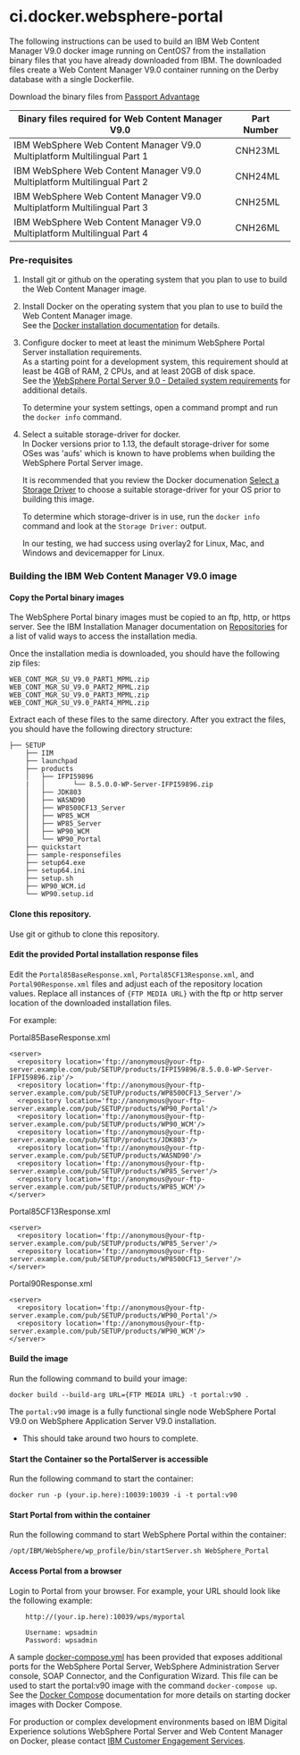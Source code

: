 # ci.docker.websphere-portal
The following instructions can be used to build an IBM Web Content Manager V9.0 docker image running on CentOS7 from the installation binary files that you have already downloaded from IBM.
The downloaded files create a Web Content Manager V9.0 container running on the Derby database with a single Dockerfile.

Download the binary files from [Passport Advantage](http://www-01.ibm.com/software/passportadvantage/pao_customer.html)

| Binary files required for Web Content Manager V9.0                        | Part Number |         
| ------------------------------------------------------------------------- | ----------- | 
| IBM WebSphere Web Content Manager V9.0 Multiplatform Multilingual Part 1  | CNH23ML     |
| IBM WebSphere Web Content Manager V9.0 Multiplatform Multilingual Part 2  | CNH24ML     | 
| IBM WebSphere Web Content Manager V9.0 Multiplatform Multilingual Part 3  | CNH25ML     |  
| IBM WebSphere Web Content Manager V9.0 Multiplatform Multilingual Part 4  | CNH26ML     | 


### Pre-requisites
1) Install git or github on the operating system that you plan to use to build the Web Content Manager image.

2) Install Docker on the operating system that you plan to use to build the Web Content Manager image.  
See the [Docker installation documentation](https://docs.docker.com/engine/installation/) for details. 

3) Configure docker to meet at least the minimum WebSphere Portal Server installation requirements.  
As a starting point for a development system, this requirement should at least be 4GB of RAM, 2 CPUs, and at least 20GB of disk space.  
 See the [WebSphere Portal Server 9.0 - Detailed system requirements](https://www.ibm.com/software/reports/compatibility/clarity-reports/report/html/softwareReqsForProduct?deliverableId=E9A07E60537411E6865BC3F213DB63F7&osPlatform=Linux) for additional details.  
 
    To determine your system settings, open a command prompt and run the `docker info` command.

4) Select a suitable storage-driver for docker.  
 In Docker versions prior to 1.13, the default storage-driver for some OSes was 'aufs' which is known to have problems when building the WebSphere Portal Server image.  
 
     It is recommended that you review the Docker documenation [Select a Storage Driver](https://docs.docker.com/engine/userguide/storagedriver/selectadriver/) to choose a suitable storage-driver for your OS prior to building this image.  
 
     To determine which storage-driver is in use, run the `docker info` command and look at the `Storage Driver:` output.  
 
     In our testing, we had success using overlay2 for Linux, Mac, and Windows and devicemapper for Linux.


### Building the IBM Web Content Manager V9.0 image 

#### Copy the Portal binary images
The WebSphere Portal binary images must be copied to an ftp, http, or https server. See the IBM Installation Manager documentation on [Repositories](https://www.ibm.com/support/knowledgecenter/SSDV2W_1.8.5/com.ibm.silentinstall12.doc/topics/r_repository_types.html) for a list of valid ways to access the installation media. 

Once the installation media is downloaded, you should have the following zip files:
```
WEB_CONT_MGR_SU_V9.0_PART1_MPML.zip  
WEB_CONT_MGR_SU_V9.0_PART2_MPML.zip  
WEB_CONT_MGR_SU_V9.0_PART3_MPML.zip  
WEB_CONT_MGR_SU_V9.0_PART4_MPML.zip
```

Extract each of these files to the same directory.  After you extract the files, you should have the following directory structure:
```
├── SETUP
    ├── IIM
    ├── launchpad
    ├── products
    │   ├── IFPI59896
    |   │       └── 8.5.0.0-WP-Server-IFPI59896.zip
    │   ├── JDK803
    │   ├── WASND90
    │   ├── WP8500CF13_Server
    │   ├── WP85_WCM
    │   ├── WP85_Server
    │   ├── WP90_WCM
    │   └── WP90_Portal
    ├── quickstart
    ├── sample-responsefiles
    ├── setup64.exe
    ├── setup64.ini
    ├── setup.sh
    ├── WP90_WCM.id
    └── WP90.setup.id
```

#### Clone this repository.
Use git or github to clone this repository.

#### Edit the provided Portal installation response files 

Edit the `Portal85BaseResponse.xml`, `Portal85CF13Response.xml`, and `Portal90Response.xml` files and adjust each of the repository location values.  Replace all instances of `{FTP MEDIA URL}` with the ftp or http server location of the downloaded installation files.

For example:

Portal85BaseResponse.xml
```
<server>
  <repository location='ftp://anonymous@your-ftp-server.example.com/pub/SETUP/products/IFPI59896/8.5.0.0-WP-Server-IFPI59896.zip'/>
  <repository location='ftp://anonymous@your-ftp-server.example.com/pub/SETUP/products/WP8500CF13_Server'/>
  <repository location='ftp://anonymous@your-ftp-server.example.com/pub/SETUP/products/WP90_Portal'/>
  <repository location='ftp://anonymous@your-ftp-server.example.com/pub/SETUP/products/WP90_WCM'/>
  <repository location='ftp://anonymous@your-ftp-server.example.com/pub/SETUP/products/JDK803'/>
  <repository location='ftp://anonymous@your-ftp-server.example.com/pub/SETUP/products/WASND90'/>
  <repository location='ftp://anonymous@your-ftp-server.example.com/pub/SETUP/products/WP85_Server'/>
  <repository location='ftp://anonymous@your-ftp-server.example.com/pub/SETUP/products/WP85_WCM'/>
</server>
  ```

Portal85CF13Response.xml
```
<server>
  <repository location='ftp://anonymous@your-ftp-server.example.com/pub/SETUP/products/WP85_Server'/>
  <repository location='ftp://anonymous@your-ftp-server.example.com/pub/SETUP/products/WP8500CF13_Server'/>
</server>
```

Portal90Response.xml
```
<server>
  <repository location='ftp://anonymous@your-ftp-server.example.com/pub/SETUP/products/WP90_Portal'/>
  <repository location='ftp://anonymous@your-ftp-server.example.com/pub/SETUP/products/WP90_WCM'/>
</server>
```

#### Build the image
Run the following command to build your image:
```
docker build --build-arg URL={FTP MEDIA URL} -t portal:v90 .
```

The `portal:v90` image is a fully functional single node WebSphere Portal V9.0 on WebSphere Application Server V9.0 installation.

* This should take around two hours to complete.

#### Start the Container so the PortalServer is accessible
Run the following command to start the container:
```
docker run -p (your.ip.here):10039:10039 -i -t portal:v90
```

#### Start Portal from within the container
Run the following command to start WebSphere Portal within the container:
```
/opt/IBM/WebSphere/wp_profile/bin/startServer.sh WebSphere_Portal
```

#### Access Portal from a browser
Login to Portal from your browser. For example, your URL should look like the following example:
```
    http://(your.ip.here):10039/wps/myportal

    Username: wpsadmin
    Password: wpsadmin
```

A sample [docker-compose.yml](docker-compose.yml) has been provided that exposes additional ports for the WebSphere Portal Server, WebSphere Administration Server console, SOAP Connector, and the Configuration Wizard. This file can be used to start the portal:v90 image with the command `docker-compose up`. See the [Docker Compose](https://docs.docker.com/compose/) documentation for more details on starting docker images with Docker Compose.

For production or complex development environments based on IBM Digital Experience solutions WebSphere Portal Server and Web Content Manager on Docker, please contact [IBM Customer Engagement Services](https://www-01.ibm.com/software/commerce/services/customer.html).
